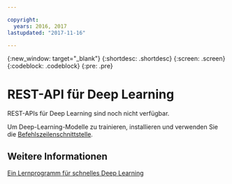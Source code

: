 ```yaml
---

copyright:
  years: 2016, 2017
lastupdated: "2017-11-16"

---
```

{:new_window: target="_blank"}
{:shortdesc: .shortdesc}
{:screen: .screen}
{:codeblock: .codeblock}
{:pre: .pre}

# REST-API für Deep Learning

REST-APIs für Deep Learning sind noch nicht verfügbar.

Um Deep-Learning-Modelle zu trainieren, installieren und verwenden Sie die [Befehlszeilenschnittstelle](ml_dlaas_environment.html).

## Weitere Informationen

[Ein Lernprogramm für schnelles Deep Learning](https://www.ibm.com/blogs/watson/2016/10/quick-deep-learning-tutorial/)
